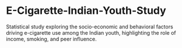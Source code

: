 # E-Cigarette-Indian-Youth-Study
Statistical study exploring the socio-economic and behavioral factors driving e-cigarette use among the Indian youth, highlighting the role of income, smoking, and peer influence.
